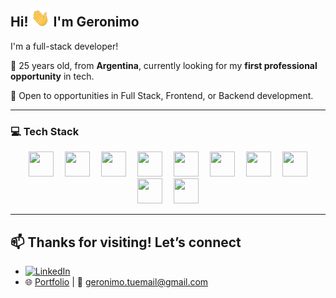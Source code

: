 ## Hi! <img src="https://raw.githubusercontent.com/ABSphreak/ABSphreak/master/gifs/Hi.gif" width="30px"> I'm Geronimo

I'm a full-stack developer!

📍 25 years old, from **Argentina**, currently looking for my **first professional opportunity** in tech. 

🎯 Open to opportunities in Full Stack, Frontend, or Backend development. 

---  

### 💻 Tech Stack
<p align="center">
  <span><img src="https://cdn.jsdelivr.net/gh/devicons/devicon@latest/icons/javascript/javascript-original.svg" width="40" height="40" style="margin: 0 7px;"/></span>
  <span><img src="https://cdn.jsdelivr.net/gh/devicons/devicon@latest/icons/nodejs/nodejs-original-wordmark.svg" width="40" height="40" style="margin: 0 7px;"/></span>
  <span><img src="https://cdn.jsdelivr.net/gh/devicons/devicon@latest/icons/mongodb/mongodb-original-wordmark.svg" width="40" height="40" style="margin: 0 7px;"/></span>
  <span><img src="https://cdn.jsdelivr.net/gh/devicons/devicon@latest/icons/react/react-original.svg" width="40" height="40" style="margin: 0 7px;"/></span>
  <span><img src="https://cdn.jsdelivr.net/gh/devicons/devicon@latest/icons/html5/html5-original.svg" width="40" height="40" style="margin: 0 7px;"/></span>
  <span><img src="https://cdn.jsdelivr.net/gh/devicons/devicon@latest/icons/css3/css3-original.svg" width="40" height="40" style="margin: 0 7px;"/></span>
  <span><img src="https://cdn.jsdelivr.net/gh/devicons/devicon@latest/icons/nextjs/nextjs-original.svg" width="40" height="40" style="margin: 0 7px;"/></span>
  <span><img src="https://cdn.jsdelivr.net/gh/devicons/devicon@latest/icons/postgresql/postgresql-original.svg" width="40" height="40" style="margin: 0 7px;"/></span>
 <span>
  <img src="https://cdn.jsdelivr.net/gh/devicons/devicon@latest/icons/express/express-original-wordmark.svg" width="40" height="40" style="margin: 0 7px;"/>
</span>   
  <span><img src="https://cdn.jsdelivr.net/gh/devicons/devicon@latest/icons/git/git-original.svg" width="40" height="40" style="margin: 0 7px;"/></span>
</p>                 
  
---
          
## 📫 Thanks for visiting! Let’s connect   
- [![LinkedIn](https://img.shields.io/badge/LinkedIn-Geronimo_Tortosa-0077B5?style=for-the-badge&logo=linkedin&logoColor=white)](https://www.linkedin.com/in/geronimo-agustin-tortosa-9862911b4/)
- 🌐 [Portfolio](https://geronimotortosa.com) | 📧 geronimo.tuemail@gmail.com            
          
                   
          
          

<!--
**Gero0202/Gero0202** is a ✨ _special_ ✨ repository because its `README.md` (this file) appears on your GitHub profile.

Here are some ideas to get you started:

- 🔭 I’m currently working on ...
- 🌱 I’m currently learning ...
- 👯 I’m looking to collaborate on ...
- 🤔 I’m looking for help with ...
- 💬 Ask me about ...
- 📫 How to reach me: ...
- 😄 Pronouns: ...
- ⚡ Fun fact: ...
-->
